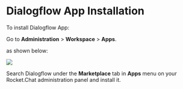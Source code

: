 # Dialogflow App Installation

To install Dialogflow App:

Go to **Administration** > **Workspace** > **Apps**.

as shown below:

![](<../../../../.gitbook/assets/2021-11-20\_23-29-48 (1) (1) (1) (1) (12) (10) (1) (1) (5).png>)

Search Dialogflow under the **Marketplace** tab in **Apps** menu on your Rocket.Chat administration panel and install it.
